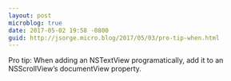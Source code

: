 ```yaml
---
layout: post
microblog: true
date: 2017-05-02 19:58 -0800
guid: http://jsorge.micro.blog/2017/05/03/pro-tip-when.html
---
```

Pro tip: When adding an NSTextView programatically, add it to an NSScrollView’s documentView property.
